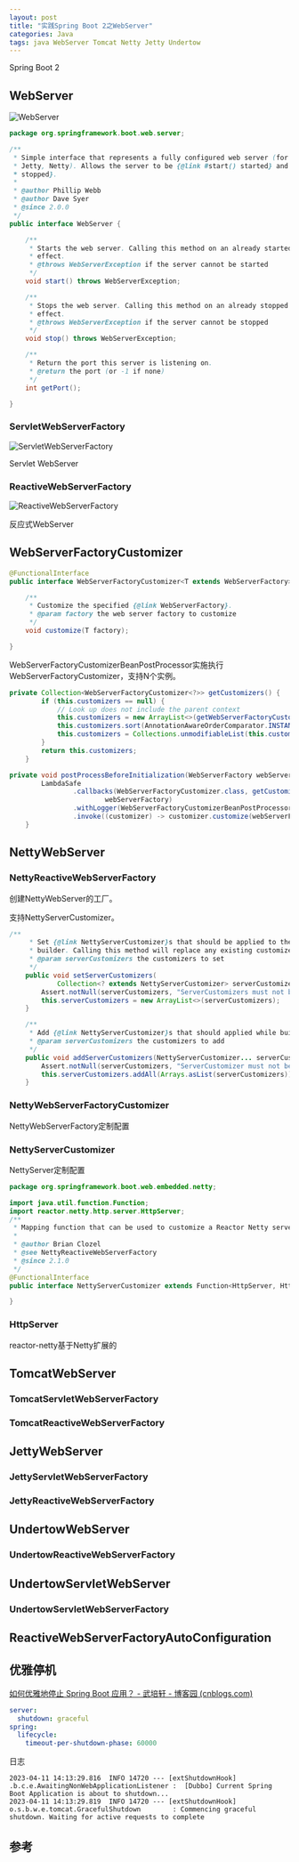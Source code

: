 ```yaml
---
layout: post
title: "实践Spring Boot 2之WebServer"
categories: Java
tags: java WebServer Tomcat Netty Jetty Undertow
---
```


Spring Boot 2

## WebServer

![WebServer](/images/WebServer.png)

```java
package org.springframework.boot.web.server;

/**
 * Simple interface that represents a fully configured web server (for example Tomcat,
 * Jetty, Netty). Allows the server to be {@link #start() started} and {@link #stop()
 * stopped}.
 *
 * @author Phillip Webb
 * @author Dave Syer
 * @since 2.0.0
 */
public interface WebServer {

	/**
	 * Starts the web server. Calling this method on an already started server has no
	 * effect.
	 * @throws WebServerException if the server cannot be started
	 */
	void start() throws WebServerException;

	/**
	 * Stops the web server. Calling this method on an already stopped server has no
	 * effect.
	 * @throws WebServerException if the server cannot be stopped
	 */
	void stop() throws WebServerException;

	/**
	 * Return the port this server is listening on.
	 * @return the port (or -1 if none)
	 */
	int getPort();

}

```

### ServletWebServerFactory

![ServletWebServerFactory](/images/ServletWebServerFactory.png)

Servlet WebServer

### ReactiveWebServerFactory

![ReactiveWebServerFactory](/images/ReactiveWebServerFactory.png)

反应式WebServer

## WebServerFactoryCustomizer

```java
@FunctionalInterface
public interface WebServerFactoryCustomizer<T extends WebServerFactory> {

	/**
	 * Customize the specified {@link WebServerFactory}.
	 * @param factory the web server factory to customize
	 */
	void customize(T factory);

}
```

WebServerFactoryCustomizerBeanPostProcessor实施执行WebServerFactoryCustomizer，支持N个实例。

```java
private Collection<WebServerFactoryCustomizer<?>> getCustomizers() {
		if (this.customizers == null) {
			// Look up does not include the parent context
			this.customizers = new ArrayList<>(getWebServerFactoryCustomizerBeans());
			this.customizers.sort(AnnotationAwareOrderComparator.INSTANCE);
			this.customizers = Collections.unmodifiableList(this.customizers);
		}
		return this.customizers;
	}

private void postProcessBeforeInitialization(WebServerFactory webServerFactory) {
		LambdaSafe
				.callbacks(WebServerFactoryCustomizer.class, getCustomizers(),
						webServerFactory)
				.withLogger(WebServerFactoryCustomizerBeanPostProcessor.class)
				.invoke((customizer) -> customizer.customize(webServerFactory));
	}
```



## NettyWebServer

### NettyReactiveWebServerFactory

创建NettyWebServer的工厂。

支持NettyServerCustomizer。

```java
/**
	 * Set {@link NettyServerCustomizer}s that should be applied to the Netty server
	 * builder. Calling this method will replace any existing customizers.
	 * @param serverCustomizers the customizers to set
	 */
	public void setServerCustomizers(
			Collection<? extends NettyServerCustomizer> serverCustomizers) {
		Assert.notNull(serverCustomizers, "ServerCustomizers must not be null");
		this.serverCustomizers = new ArrayList<>(serverCustomizers);
	}

	/**
	 * Add {@link NettyServerCustomizer}s that should applied while building the server.
	 * @param serverCustomizers the customizers to add
	 */
	public void addServerCustomizers(NettyServerCustomizer... serverCustomizers) {
		Assert.notNull(serverCustomizers, "ServerCustomizer must not be null");
		this.serverCustomizers.addAll(Arrays.asList(serverCustomizers));
	}
```

### NettyWebServerFactoryCustomizer

NettyWebServerFactory定制配置

### NettyServerCustomizer

NettyServer定制配置

```java
package org.springframework.boot.web.embedded.netty;

import java.util.function.Function;
import reactor.netty.http.server.HttpServer;
/**
 * Mapping function that can be used to customize a Reactor Netty server instance.
 *
 * @author Brian Clozel
 * @see NettyReactiveWebServerFactory
 * @since 2.1.0
 */
@FunctionalInterface
public interface NettyServerCustomizer extends Function<HttpServer, HttpServer> {

}
```

### HttpServer

reactor-netty基于Netty扩展的

## TomcatWebServer

### TomcatServletWebServerFactory

### TomcatReactiveWebServerFactory



## JettyWebServer

### JettyServletWebServerFactory

### JettyReactiveWebServerFactory



## UndertowWebServer

### UndertowReactiveWebServerFactory

## UndertowServletWebServer

### UndertowServletWebServerFactory

## ReactiveWebServerFactoryAutoConfiguration

## 优雅停机

[如何优雅地停止 Spring Boot 应用？ - 武培轩 - 博客园 (cnblogs.com)](https://www.cnblogs.com/wupeixuan/p/13065986.html)

```yaml
server:
  shutdown: graceful
spring:
  lifecycle:
    timeout-per-shutdown-phase: 60000
```

日志

```
2023-04-11 14:13:29.816  INFO 14720 --- [extShutdownHook] .b.c.e.AwaitingNonWebApplicationListener :  [Dubbo] Current Spring Boot Application is about to shutdown...
2023-04-11 14:13:29.819  INFO 14720 --- [extShutdownHook] o.s.b.w.e.tomcat.GracefulShutdown        : Commencing graceful shutdown. Waiting for active requests to complete
```

## 参考

